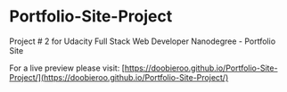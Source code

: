 # Portfolio-Site-Project
Project # 2 for Udacity Full Stack Web Developer Nanodegree - Portfolio Site

For a live preview please visit: [https://doobieroo.github.io/Portfolio-Site-Project/](https://doobieroo.github.io/Portfolio-Site-Project/)
